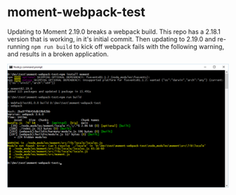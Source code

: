 # moment-webpack-test

Updating to Moment 2.19.0 breaks a webpack build.  This repo has a 2.18.1 version that is working, in it's initial commit.  Then updating to 2.19.0 and re-running `npm run build` to kick off webpack fails with the following warning, and results in a broken application.

![](./error.png)